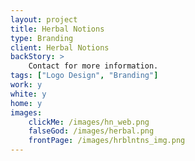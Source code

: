 ```yaml
---
layout: project
title: Herbal Notions
type: Branding
client: Herbal Notions
backStory: >
    Contact for more information.
tags: ["Logo Design", "Branding"]
work: y
white: y
home: y
images:
    clickMe: /images/hn_web.png
    falseGod: /images/herbal.png
    frontPage: /images/hrblntns_img.png
---
```

